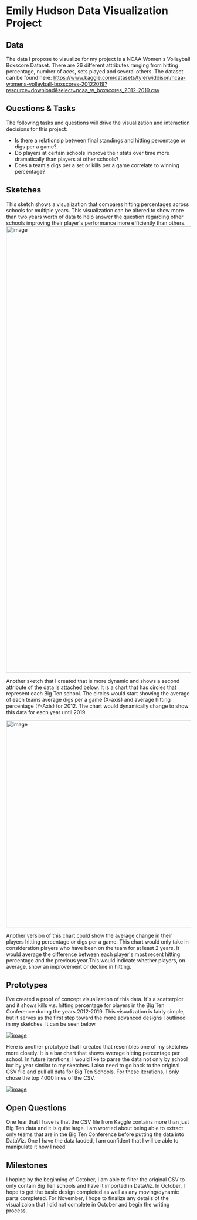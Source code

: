 # Emily Hudson Data Visualization Project

## Data

The data I propose to visualize for my project is a NCAA Women's Volleyball Boxscore Dataset. There are 26 different attributes ranging from hitting percentage, number of aces, sets played and several others. The dataset can be found here: https://www.kaggle.com/datasets/tylerwiddison/ncaa-womens-volleyball-boxscores-20122019?resource=download&select=ncaa_w_boxscores_2012-2019.csv


## Questions & Tasks

The following tasks and questions will drive the visualization and interaction decisions for this project:

 * Is there a relationsip between final standings and hitting percentage or digs per a game? 
 * Do players at certain schools improve their stats over time more dramatically than players at other schools?
 * Does a team's digs per a set or kills per a game correlate to winning percentage? 

## Sketches

This sketch shows a visualization that compares hitting percentages across schools for multiple years. This visualization can be altered to show more than two years worth of data to help answer the question regarding other schools improving their player's performance more efficiently than others. 
<img width="1596" height="1218" alt="image" src="https://github.com/user-attachments/assets/3d18de03-b5ed-4ec7-aefe-c1c90308ec6c" />

Another sketch that I created that is more dynamic and shows a second attribute of the data is attached below. It is a chart that has circles that represent each Big Ten school. The circles would start showing the average of each teams average digs per a game (X-axis) and average hitting percentage (Y-Axis) for 2012. The chart would dynamically change to show this data for each year until 2019.  

<img width="1548" height="564" alt="image" src="https://github.com/user-attachments/assets/71364adb-35f2-4904-a806-7f3d7e8b06d5" />

Another version of this chart could show the average change in their players hitting percentage or digs per a game. This chart would only take in consideration players who have been on the team for at least 2 years. It would average the difference between each player's most recent hitting percentage and the previous year.This would indicate whether players, on average, show an improvement or decline in hitting.

## Prototypes

I’ve created a proof of concept visualization of this data. It's a scatterplot and it shows kills v.s. hitting percentage for players in the Big Ten Conference during the years 2012-2019. This visualization is fairly simple, but it serves as the first step toward the more advanced designs I outlined in my sketches. It can be seen below.

[![image](https://github.com/user-attachments/assets/45cb95e5-8833-4bf7-99af-da2e6be1917d)](https://vizhub.com/ejhudson33/cd2fcf9c405c4ffda0289e2c315575de)

Here is another prototype that I created that resembles one of my sketches more closely. It is a bar chart that shows average hitting percentage per school. In future iterations, I would like to parse the data not only by school but by year similar to my sketches. I also need to go back to the original CSV file and pull all data for Big Ten Schools. For these iterations, I only chose the top 4000 lines of the CSV. 

[![image](https://github.com/user-attachments/assets/c073feba-37fd-417b-bb7d-d45f6070ecb7)](https://vizhub.com/ejhudson33/48c0a216565f489fb56cb74f4c3d60ce)

## Open Questions

One fear that I have is that the CSV file from Kaggle contains more than just Big Ten data and it is quite large. I am worried about being able to extract only teams that are in the Big Ten Conference before putting the data into DataViz. One I have the data laoded, I am confident that I will be able to manipulate it how I need. 


## Milestones

I hoping by the beginning of October, I am able to filter the original CSV to only contain Big Ten schools and have it imported in DataViz. In October, I hope to get the basic design completed as well as any moving/dynamic parts completed. For November, I hope to finalize any details of the visualizaion that I did not complete in October and begin the writing process. 
